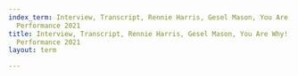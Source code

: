```yaml
---
index_term: Interview, Transcript, Rennie Harris, Gesel Mason, You Are Why!, No Boundaries
  Performance 2021
title: Interview, Transcript, Rennie Harris, Gesel Mason, You Are Why!, No Boundaries
  Performance 2021
layout: term

---
```

